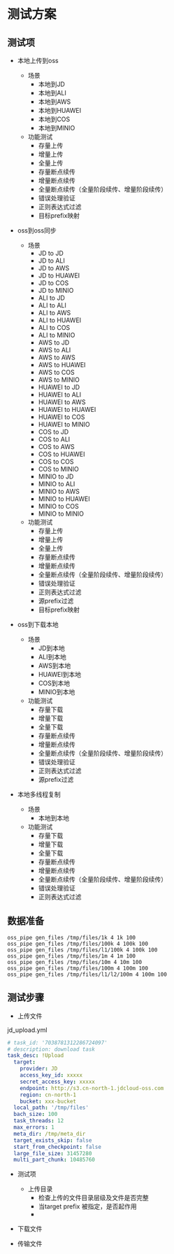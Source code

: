 # 测试方案

## 测试项

- 本地上传到oss
  - 场景
    - 本地到JD
    - 本地到ALI
    - 本地到AWS
    - 本地到HUAWEI
    - 本地到COS
    - 本地到MINIO
  - 功能测试
    - 存量上传
    - 增量上传
    - 全量上传
    - 存量断点续传
    - 增量断点续传
    - 全量断点续传（全量阶段续传、增量阶段续传）
    - 错误处理验证
    - 正则表达式过滤
    - 目标prefix映射

- oss到oss同步
  - 场景
    - JD to JD
    - JD to ALI
    - JD to AWS
    - JD to HUAWEI
    - JD to COS
    - JD to MINIO
    - ALI to JD
    - ALI to ALI
    - ALI to AWS
    - ALI to HUAWEI
    - ALI to COS
    - ALI to MINIO
    - AWS to JD
    - AWS to ALI
    - AWS to AWS
    - AWS to HUAWEI
    - AWS to COS
    - AWS to MINIO
    - HUAWEI to JD
    - HUAWEI to ALI
    - HUAWEI to AWS
    - HUAWEI to HUAWEI
    - HUAWEI to COS
    - HUAWEI to MINIO
    - COS to JD
    - COS to ALI
    - COS to AWS
    - COS to HUAWEI
    - COS to COS
    - COS to MINIO
    - MINIO to JD
    - MINIO to ALI
    - MINIO to AWS
    - MINIO to HUAWEI
    - MINIO to COS
    - MINIO to MINIO
  - 功能测试
    - 存量上传
    - 增量上传
    - 全量上传
    - 存量断点续传
    - 增量断点续传
    - 全量断点续传（全量阶段续传、增量阶段续传）
    - 错误处理验证
    - 正则表达式过滤
    - 源prefix过滤
    - 目标prefix映射

- oss到下载本地
  - 场景
    - JD到本地
    - ALI到本地
    - AWS到本地
    - HUAWEI到本地
    - COS到本地
    - MINIO到本地
  - 功能测试
    - 存量下载
    - 增量下载
    - 全量下载
    - 存量断点续传
    - 增量断点续传
    - 全量断点续传（全量阶段续传、增量阶段续传）
    - 错误处理验证
    - 正则表达式过滤
    - 源prefix过滤

- 本地多线程复制
  - 场景
    - 本地到本地
  - 功能测试
    - 存量下载
    - 增量下载
    - 全量下载
    - 存量断点续传
    - 增量断点续传
    - 全量断点续传（全量阶段续传、增量阶段续传）
    - 错误处理验证
    - 正则表达式过滤

## 数据准备

```shell
oss_pipe gen_files /tmp/files/1k 4 1k 100
oss_pipe gen_files /tmp/files/100k 4 100k 100
oss_pipe gen_files /tmp/files/l1/100k 4 100k 100
oss_pipe gen_files /tmp/files/1m 4 1m 100
oss_pipe gen_files /tmp/files/10m 4 10m 100
oss_pipe gen_files /tmp/files/100m 4 100m 100
oss_pipe gen_files /tmp/files/l1/l2/100m 4 100m 100
```



## 测试步骤

* 上传文件

jd_upload.yml

```yml
# task_id: '7038781312286724097'
# description: download task
task_desc: !Upload
  target:
    provider: JD
    access_key_id: xxxxx
    secret_access_key: xxxxx
    endpoint: http://s3.cn-north-1.jdcloud-oss.com
    region: cn-north-1
    bucket: xxx-bucket
  local_path: '/tmp/files'
  bach_size: 100
  task_threads: 12
  max_errors: 1
  meta_dir: /tmp/meta_dir
  target_exists_skip: false
  start_from_checkpoint: false
  large_file_size: 31457280
  multi_part_chunk: 10485760
```

* 测试项
  * 上传目录
    * 检查上传的文件目录层级及文件是否完整
    * 当target prefix 被指定，是否起作用
    * 


* 下载文件

* 传输文件